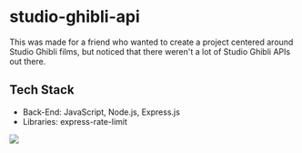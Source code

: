 # studio-ghibli-api

This was made for a friend who wanted to create a project centered around Studio Ghibli films, but noticed that there weren't a lot of Studio Ghibli APIs out there. 

## Tech Stack

<ul>
  <li>Back-End: JavaScript, Node.js, Express.js</li>
  <li>Libraries: express-rate-limit</li>
</ul>

<p align="left">
  <a href="https://skillicons.dev">
    <img src="https://skillicons.dev/icons?i=js,react,nodejs,expres"/>
  </a>
</p>
